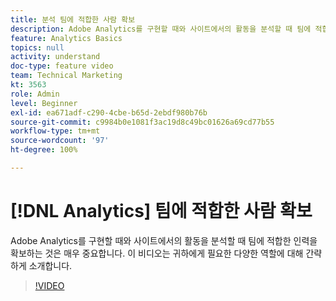 ```yaml
---
title: 분석 팀에 적합한 사람 확보
description: Adobe Analytics를 구현할 때와 사이트에서의 활동을 분석할 때 팀에 적합한 인력을 확보하는 것은 매우 중요합니다. 이 비디오는 귀하에게 필요한 다양한 역할에 대해 간략하게 소개합니다.
feature: Analytics Basics
topics: null
activity: understand
doc-type: feature video
team: Technical Marketing
kt: 3563
role: Admin
level: Beginner
exl-id: ea671adf-c290-4cbe-b65d-2ebdf980b76b
source-git-commit: c9984b0e1081f3ac19d8c49bc01626a69cd77b55
workflow-type: tm+mt
source-wordcount: '97'
ht-degree: 100%

---
```


# [!DNL Analytics] 팀에 적합한 사람 확보

Adobe Analytics를 구현할 때와 사이트에서의 활동을 분석할 때 팀에 적합한 인력을 확보하는 것은 매우 중요합니다. 이 비디오는 귀하에게 필요한 다양한 역할에 대해 간략하게 소개합니다.

>[!VIDEO](https://video.tv.adobe.com/v/28756/?quality=12)
